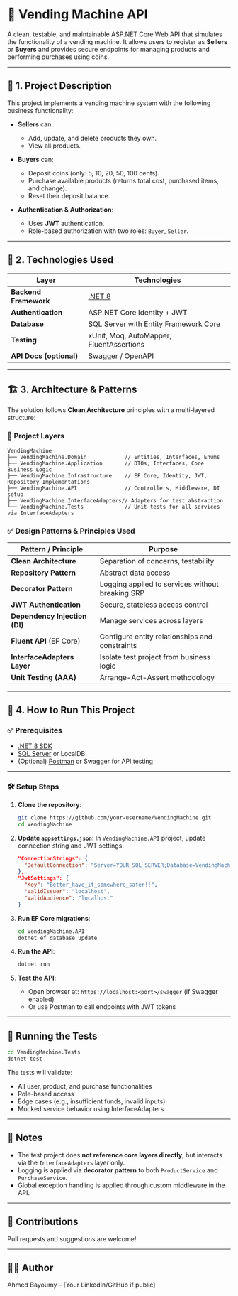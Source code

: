 
# 🥤 Vending Machine API

A clean, testable, and maintainable ASP.NET Core Web API that simulates the functionality of a vending machine. It allows users to register as **Sellers** or **Buyers** and provides secure endpoints for managing products and performing purchases using coins.

---

## 📌 1. Project Description

This project implements a vending machine system with the following business functionality:

- **Sellers** can:
  - Add, update, and delete products they own.
  - View all products.

- **Buyers** can:
  - Deposit coins (only: 5, 10, 20, 50, 100 cents).
  - Purchase available products (returns total cost, purchased items, and change).
  - Reset their deposit balance.

- **Authentication & Authorization**:
  - Uses **JWT** authentication.
  - Role-based authorization with two roles: `Buyer`, `Seller`.

---

## 🧰 2. Technologies Used

| Layer                     | Technologies                                                                 |
|--------------------------|------------------------------------------------------------------------------|
| **Backend Framework**    | [.NET 8](https://dotnet.microsoft.com/en-us/download)                        |
| **Authentication**       | ASP.NET Core Identity + JWT                                                  |
| **Database**             | SQL Server with Entity Framework Core                                        |
| **Testing**              | xUnit, Moq, AutoMapper, FluentAssertions                                     |
| **API Docs (optional)**  | Swagger / OpenAPI                                                             |

---

## 🏗️ 3. Architecture & Patterns

The solution follows **Clean Architecture** principles with a multi-layered structure:

### 🔷 Project Layers

```
VendingMachine
├── VendingMachine.Domain            // Entities, Interfaces, Enums
├── VendingMachine.Application       // DTOs, Interfaces, Core Business Logic
├── VendingMachine.Infrastructure    // EF Core, Identity, JWT, Repository Implementations
├── VendingMachine.API               // Controllers, Middleware, DI setup
├── VendingMachine.InterfaceAdapters// Adapters for test abstraction
└── VendingMachine.Tests             // Unit tests for all services via InterfaceAdapters
```

### ✅ Design Patterns & Principles Used

| Pattern / Principle            | Purpose                                                                 |
|-------------------------------|-------------------------------------------------------------------------|
| **Clean Architecture**        | Separation of concerns, testability                                     |
| **Repository Pattern**        | Abstract data access                                                    |
| **Decorator Pattern**         | Logging applied to services without breaking SRP                        |
| **JWT Authentication**        | Secure, stateless access control                                        |
| **Dependency Injection (DI)** | Manage services across layers                                           |
| **Fluent API** (EF Core)      | Configure entity relationships and constraints                          |
| **InterfaceAdapters Layer**   | Isolate test project from business logic                                |
| **Unit Testing (AAA)**        | Arrange-Act-Assert methodology                                          |

---

## 🚀 4. How to Run This Project

### ✅ Prerequisites

- [.NET 8 SDK](https://dotnet.microsoft.com/download)
- [SQL Server](https://www.microsoft.com/en-us/sql-server/sql-server-downloads) or LocalDB
- (Optional) [Postman](https://www.postman.com/) or Swagger for API testing

---

### 🛠️ Setup Steps

1. **Clone the repository**:
   ```bash
   git clone https://github.com/your-username/VendingMachine.git
   cd VendingMachine
   ```

2. **Update `appsettings.json`**:
   In `VendingMachine.API` project, update connection string and JWT settings:
   ```json
   "ConnectionStrings": {
     "DefaultConnection": "Server=YOUR_SQL_SERVER;Database=VendingMachineDb;Trusted_Connection=True;"
   },
   "JwtSettings": {
     "Key": "Better_have_it_somewhere_safer!!",
     "ValidIssuer": "localhost",
     "ValidAudience": "localhost"
   }
   ```

3. **Run EF Core migrations**:
   ```bash
   cd VendingMachine.API
   dotnet ef database update
   ```

4. **Run the API**:
   ```bash
   dotnet run
   ```

5. **Test the API**:
   - Open browser at: `https://localhost:<port>/swagger` (if Swagger enabled)
   - Or use Postman to call endpoints with JWT tokens

---

## 🧪 Running the Tests

```bash
cd VendingMachine.Tests
dotnet test
```

The tests will validate:
- All user, product, and purchase functionalities
- Role-based access
- Edge cases (e.g., insufficient funds, invalid inputs)
- Mocked service behavior using InterfaceAdapters

---

## 📎 Notes

- The test project does **not reference core layers directly**, but interacts via the `InterfaceAdapters` layer only.
- Logging is applied via **decorator pattern** to both `ProductService` and `PurchaseService`.
- Global exception handling is applied through custom middleware in the API.

---

## 🤝 Contributions

Pull requests and suggestions are welcome!

---

## 🧑‍💻 Author

Ahmed Bayoumy – [Your LinkedIn/GitHub if public]
